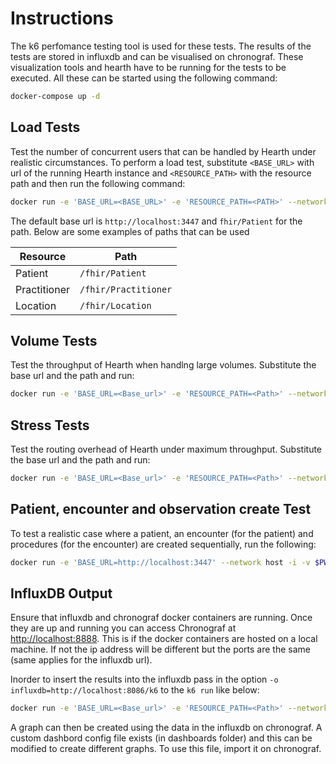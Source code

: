 # Instructions

The k6 perfomance testing tool is used for these tests. The results of the tests are stored in influxdb and can be visualised on chronograf. These visualization tools and hearth have to be running for the tests to be executed. All these can be started using the following command:

```bash
docker-compose up -d
```

## Load Tests

Test the number of concurrent users that can be handled by Hearth under
realistic circumstances. To perform a load test, substitute `<BASE_URL>` with url of the running Hearth instance and `<RESOURCE_PATH>` with the resource path and then run the following command:

```bash
docker run -e 'BASE_URL=<BASE_URL>' -e 'RESOURCE_PATH=<PATH>' --network host -i -v $PWD:/src loadimpact/k6 run /src/load.js
```

The default base url is `http://localhost:3447` and `fhir/Patient` for the path. Below are some examples of paths that can be used

| Resource     | Path                        |
| ------------ | --------------------------- |
| Patient      | `/fhir/Patient`             |
| Practitioner | `/fhir/Practitioner`        |
| Location     | `/fhir/Location`            |

## Volume Tests

Test the throughput of Hearth when handlng large volumes. Substitute the base url and the path and run:

```bash
docker run -e 'BASE_URL=<Base_url>' -e 'RESOURCE_PATH=<Path>' --network host -i -v $PWD:/src loadimpact/k6 run /src/volume.js
```

## Stress Tests

Test the routing overhead of Hearth under maximum throughput. Substitute the base url and the path and run:

```bash
docker run -e 'BASE_URL=<Base_url>' -e 'RESOURCE_PATH=<Path>' --network host -i -v $PWD:/src loadimpact/k6 run /src/stress.js
```

## Patient, encounter and observation create Test

To test a realistic case where a patient, an encounter (for the patient) and procedures (for the encounter) are created sequentially, run the following:

```bash
docker run -e 'BASE_URL=http://localhost:3447' --network host -i -v $PWD:/src loadimpact/k6 run /src/patient-encounter-observation-create.js
```

## InfluxDB Output

Ensure that influxdb and chronograf docker containers are running. Once they are up and running you can access Chronograf at <http://localhost:8888>. This is if the docker containers are hosted on a local machine. If not the ip address will be different but the ports are the same (same applies for the influxdb url).

Inorder to insert the results into the influxdb pass in the option `-o influxdb=http://localhost:8086/k6` to the `k6 run` like below:

```bash
docker run -e 'BASE_URL=<Base_url>' -e 'RESOURCE_PATH=<Path>' --network host -i -v $PWD:/src loadimpact/k6 -o influxdb=http://localhost:8086/k6 run /src/load.js
```

A graph can then be created using the data in the influxdb on chronograf. A custom dashbord config file exists (in dashboards folder) and this can be modified to create different graphs. To use this file, import it on chronograf.

